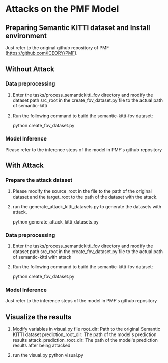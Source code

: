 # Attacks on the PMF Model

## Preparing Semantic KITTI dataset and Install environment
Just refer to the original github repository of PMF (https://github.com/ICEORY/PMF).

## Without Attack
### Data preprocessing
1. Enter the tasks/process_semantickitti_fov directory and modify the dataset path src_root in the create_fov_dataset.py file to the actual path of semantic-kitti

2. Run the following command to build the semantic-kitti-fov dataset:

    python create_fov_dataset.py

### Model Inference
Please refer to the inference steps of the model in PMF's github repository

## With Attack
### Prepare the attack dataset
1. Please modify the source_root in the file to the path of the original dataset and the target_root to the path of the dataset with the attack.
2. run the generate_attack_kitti_datasets.py to generate the datasets with attack.

    python generate_attack_kitti_datasets.py

### Data preprocessing
1. Enter the tasks/process_semantickitti_fov directory and modify the dataset path src_root in the create_fov_dataset.py file to the actual path of semantic-kitti with attack

2. Run the following command to build the semantic-kitti-fov dataset:

    python create_fov_dataset.py

### Model Inference
Just refer to the inference steps of the model in PMF's github repository

## Visualize the results
1. Modify variables in visual.py file
    root_dir: Path to the original Semantic KITTI dataset
    prediction_root_dir: The path of the model's prediction results
    attack_prediction_root_dir: The path of the model's prediction results after being attacked

2. run the visual.py
    python visual.py